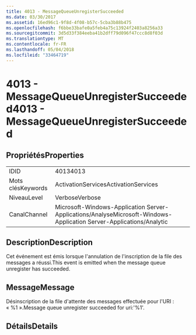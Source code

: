 ```yaml
---
title: 4013 - MessageQueueUnregisterSucceeded
ms.date: 03/30/2017
ms.assetid: 16ed96c1-9f8d-4f08-b57c-5cba3b88b475
ms.openlocfilehash: f6bbe33bafe0a5feb4a75c13924f2403a8256a33
ms.sourcegitcommit: 3d5d33f384eeba41b2dff79d096f47ccc8d8f03d
ms.translationtype: MT
ms.contentlocale: fr-FR
ms.lasthandoff: 05/04/2018
ms.locfileid: "33464719"
---
```

# <a name="4013---messagequeueunregistersucceeded"></a><span data-ttu-id="56c1a-102">4013 - MessageQueueUnregisterSucceeded</span><span class="sxs-lookup"><span data-stu-id="56c1a-102">4013 - MessageQueueUnregisterSucceeded</span></span>
## <a name="properties"></a><span data-ttu-id="56c1a-103">Propriétés</span><span class="sxs-lookup"><span data-stu-id="56c1a-103">Properties</span></span>  
  
|||  
|-|-|  
|<span data-ttu-id="56c1a-104">ID</span><span class="sxs-lookup"><span data-stu-id="56c1a-104">ID</span></span>|<span data-ttu-id="56c1a-105">4013</span><span class="sxs-lookup"><span data-stu-id="56c1a-105">4013</span></span>|  
|<span data-ttu-id="56c1a-106">Mots clés</span><span class="sxs-lookup"><span data-stu-id="56c1a-106">Keywords</span></span>|<span data-ttu-id="56c1a-107">ActivationServices</span><span class="sxs-lookup"><span data-stu-id="56c1a-107">ActivationServices</span></span>|  
|<span data-ttu-id="56c1a-108">Niveau</span><span class="sxs-lookup"><span data-stu-id="56c1a-108">Level</span></span>|<span data-ttu-id="56c1a-109">Verbose</span><span class="sxs-lookup"><span data-stu-id="56c1a-109">Verbose</span></span>|  
|<span data-ttu-id="56c1a-110">Canal</span><span class="sxs-lookup"><span data-stu-id="56c1a-110">Channel</span></span>|<span data-ttu-id="56c1a-111">Microsoft-Windows-Application Server-Applications/Analyse</span><span class="sxs-lookup"><span data-stu-id="56c1a-111">Microsoft-Windows-Application Server-Applications/Analytic</span></span>|  
  
## <a name="description"></a><span data-ttu-id="56c1a-112">Description</span><span class="sxs-lookup"><span data-stu-id="56c1a-112">Description</span></span>  
 <span data-ttu-id="56c1a-113">Cet événement est émis lorsque l'annulation de l'inscription de la file des messages a réussi.</span><span class="sxs-lookup"><span data-stu-id="56c1a-113">This event is emitted when the message queue unregister has succeeded.</span></span>  
  
## <a name="message"></a><span data-ttu-id="56c1a-114">Message</span><span class="sxs-lookup"><span data-stu-id="56c1a-114">Message</span></span>  
 <span data-ttu-id="56c1a-115">Désinscription de la file d'attente des messages effectuée pour l'URI : « %1 ».</span><span class="sxs-lookup"><span data-stu-id="56c1a-115">Message queue unregister succeeded for uri:'%1'.</span></span>  
  
## <a name="details"></a><span data-ttu-id="56c1a-116">Détails</span><span class="sxs-lookup"><span data-stu-id="56c1a-116">Details</span></span>
